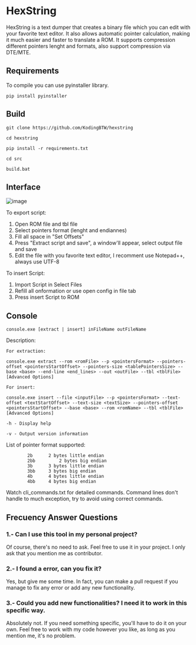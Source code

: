 # HexString
HexString is a text dumper that creates a binary file which you can edit with your favorite text editor. It also allows automatic pointer calculation, making it much easier and faster to translate a ROM. It supports compression different pointers lenght and formats, also support compression via DTE/MTE.

## Requirements
To compile you can use pyinstaller library. 

```
pip install pyinstaller
```
## Build
```
git clone https://github.com/KodingBTW/hexstring

cd hexstring

pip install -r requirements.txt

cd src

build.bat
```
## Interface
![image](https://github.com/user-attachments/assets/5733b562-6103-4d32-8df7-a58b505d75aa)

To export script:
1. Open ROM file and tbl file
2. Select pointers format (lenght and endiannes)
3. Fill all space in "Set Offsets"
4. Press "Extract script and save", a window'll appear,
select output file and save
5. Edit the file with you favorite text editor, I 
recomment use  Notepad++, always use UTF-8

To insert Script:
1. Import Script in Select Files
2. Refill all onformation or use open config in file
tab
3. Press insert Script to ROM

## Console 
```
console.exe [extract | insert] inFileName outFileName
```

Description:

```
For extraction:

console.exe extract --rom <romFile> --p <pointersFormat> --pointers-offset <pointersStartOffset> --pointers-size <tablePointersSize> --base <base> --end-line <end_lines> --out <outFile> --tbl <tblFile> [Advanced Options]

For insert:

console.exe insert --file <inputFile> --p <pointersFormat> --text-offset <textStartOffset> --text-size <textSize> --pointers-offset <pointersStartOffset> --base <base> --rom <romName> --tbl <tblFile> [Advanced Options]

-h - Display help

-v - Output version information
```
List of pointer format supported:
```
		2b 		2 bytes little endian
		2bb 		2 bytes big endian
		3b		3 bytes little endian
		3bb		3 bytes big endian
		4b		4 bytes little endian
		4bb		4 bytes big endian
```
Watch cli_commands.txt for detailed commands.
Command lines don't handle to much exception, try to avoid using correct commands.

## Frecuency Answer Questions

### 1.- Can I use this tool in my personal project?

Of course, there's no need to ask. Feel free to use it in your project. I only ask that you mention me as contributor.

### 2.- I found a error, can you fix it?

Yes, but give me some time. In fact, you can make a pull request if you manage to fix any error or add any new functionality.

### 3.- Could you add new functionalities? I need it to work in this specific way.

Absolutely not. If you need something specific, you'll have to do it on your own. Feel free to work with my code however you like, as long as you mention me, it's no problem.
